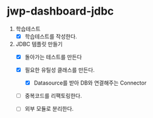 # jwp-dashboard-jdbc

1. 학습테스트
    - [x] 학습테스트를 작성한다.
2. JDBC 템플릿 만들기
    - [x] 돌아가는 테스트를 만든다
    - [x] 필요한 유틸성 클래스를 만든다.
         - [x] Datasource를 받아 DB와 연결해주는 Connector
    - [ ] 중복코드를 리팩토링한다.
    - [ ] 외부 모듈로 분리한다.
    